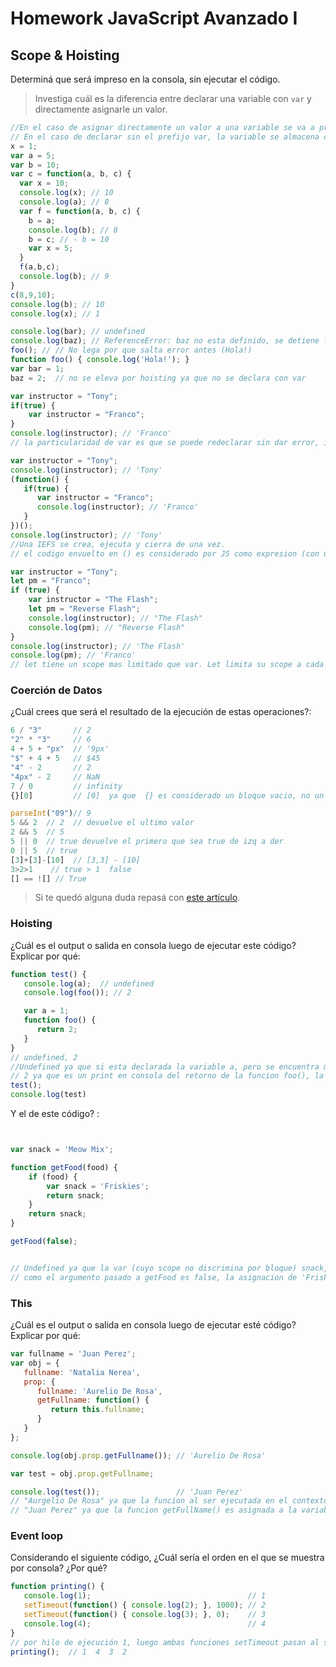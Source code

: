 
# Homework JavaScript Avanzado I

## Scope & Hoisting

Determiná que será impreso en la consola, sin ejecutar el código.

> Investiga cuál es la diferencia entre declarar una variable con `var` y directamente asignarle un valor.


```javascript
//En el caso de asignar directamente un valor a una variable se va a producir una reasignación de las primeras. en el caso de no haber sido declarada se va asociar la clave/valor al objeto this
// En el caso de declarar sin el prefijo var, la variable se almacena como propiedad del objeto, por lo que la hace modificable y eliminable.
x = 1;
var a = 5;
var b = 10;
var c = function(a, b, c) {
  var x = 10;
  console.log(x); // 10
  console.log(a); // 8
  var f = function(a, b, c) {
    b = a; 
    console.log(b); // 8
    b = c; // - b = 10
    var x = 5;
  }
  f(a,b,c);
  console.log(b); // 9
}
c(8,9,10);
console.log(b); // 10
console.log(x); // 1
```

```javascript
console.log(bar); // undefined
console.log(baz); // ReferenceError: baz no esta definido, se detiene la ejecucion del programa
foo(); // // No lega por que salta error antes (Hola!)
function foo() { console.log('Hola!'); }
var bar = 1;
baz = 2;  // no se eleva por hoisting ya que no se declara con var
```

```javascript
var instructor = "Tony";
if(true) {
    var instructor = "Franco";
}
console.log(instructor); // 'Franco'
// la particularidad de var es que se puede redeclarar sin dar error, instructor dentro de if redeclara la variabe global, ya que el alance (Scope) de var puede ser global o local dentro de funciones.
```

```javascript
var instructor = "Tony";
console.log(instructor); // 'Tony'
(function() {
   if(true) {
      var instructor = "Franco";
      console.log(instructor); // 'Franco'
   }
})();
console.log(instructor); // 'Tony'
//Una IEFS se crea, ejecuta y cierra de una vez.
// el codigo envuelto en () es considerado por JS como expresion (con un contexto local propio, o contexto de funcion)
```

```javascript
var instructor = "Tony";
let pm = "Franco";
if (true) {
    var instructor = "The Flash";
    let pm = "Reverse Flash";
    console.log(instructor); // "The Flash"
    console.log(pm); // "Reverse Flash"
}
console.log(instructor); // 'The Flash'
console.log(pm); // 'Franco'
// let tiene un scope mas limitado que var. Let limita su scope a cada nuevo bloque ({}) esto inluye condicionales y ciclos, mientras que var solo en un nuevo contexto de ejecucion de funcion.
```
### Coerción de Datos

¿Cuál crees que será el resultado de la ejecución de estas operaciones?:

```javascript
6 / "3"       // 2
"2" * "3"     // 6
4 + 5 + "px"  // '9px'
"$" + 4 + 5   // $45
"4" - 2       // 2
"4px" - 2     // NaN
7 / 0         // infinity
{}[0]         // [0]  ya que  {} es considerado un bloque vacio, no un objeto vacio

parseInt("09")// 9
5 && 2  // 2  // devuelve el ultimo valor
2 && 5  // 5
5 || 0  // true devuelve el primero que sea true de izq a der
0 || 5  // true
[3]+[3]-[10]  // [3,3] - [10]
3>2>1    // true > 1  false
[] == ![] // True
```

> Si te quedó alguna duda repasá con [este artículo](http://javascript.info/tutorial/object-conversion).


### Hoisting

¿Cuál es el output o salida en consola luego de ejecutar este código? Explicar por qué:

```javascript
function test() {
   console.log(a);  // undefined
   console.log(foo()); // 2

   var a = 1;
   function foo() {
      return 2;
   }
}
// undefined, 2  
//Undefined ya que si esta declarada la variable a, pero se encuentra mas abajo en el hilo de ejecucion, por lo que no esta definida.
// 2 ya que es un print en consola del retorno de la funcion foo(), la funcion escala por hoisting y emacenada antes del inicio de la ejecucion en este contexto.
test();
console.log(test)
```
Y el de este código? :

```javascript


var snack = 'Meow Mix';

function getFood(food) {
    if (food) {
        var snack = 'Friskies';
        return snack;
    }
    return snack;
}

getFood(false);


// Undefined ya que la var (cuyo scope no discrimina por bloque) snack, dentro del contexto de ejecución de la función getFood(), escala por hoisting y es almacenado su nombre y espacio en memoria, pero no declarada.
// como el argumento pasado a getFood es false, la asignacion de 'Friskies' no sucede por que el hilo de ejecucion no entra al bloque if
```


### This

¿Cuál es el output o salida en consola luego de ejecutar esté código? Explicar por qué:

```javascript
var fullname = 'Juan Perez';
var obj = {
   fullname: 'Natalia Nerea',
   prop: {
      fullname: 'Aurelio De Rosa',
      getFullname: function() {
         return this.fullname;
      }
   }
};

console.log(obj.prop.getFullname()); // 'Aurelio De Rosa'

var test = obj.prop.getFullname;      

console.log(test());                 // 'Juan Perez'
// "Aurgelio De Rosa" ya que la funcion al ser ejecutada en el contexto del objeto prop, this alude a este objeto donde encuentra la propiedad fullName.
// "Juan Perez" ya que la funcion getFullName() es asignada a la variable test en el entorno global, por lo que this pasa a referenciar a este y toma como variable fullName de su mismo entorno.
```

### Event loop

Considerando el siguiente código, ¿Cuál sería el orden en el que se muestra por consola? ¿Por qué?

```javascript
function printing() {
   console.log(1);                                   // 1
   setTimeout(function() { console.log(2); }, 1000); // 2
   setTimeout(function() { console.log(3); }, 0);    // 3
   console.log(4);                                   // 4
}
// por hilo de ejecución 1, luego ambas funciones setTimeout pasan al stack asincrono, se imprime 3 y luego de vaciar el stack imprime 3 y al final 2 por su demora de 1 seg.
printing();  // 1  4  3  2
```
